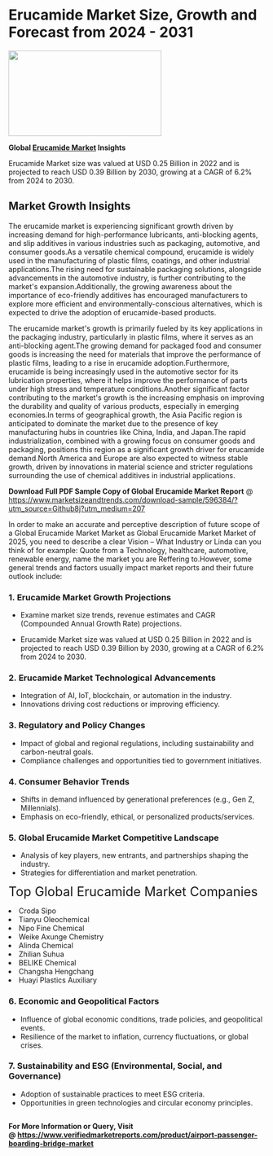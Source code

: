 <H1>Erucamide Market Size, Growth and Forecast from 2024 - 2031</H1><img class="aligncenter size-medium wp-image-584254" src="https://thirdeyenews.in/wp-content/uploads/2024/09/Global-Market-Research-300x168.jpeg" alt="" width="300" height="168" /><p><strong>Global&nbsp;<a href="https://www.marketsizeandtrends.com/download-sample/596384/?utm_source=Github8j?utm_medium=207">Erucamide Market</a> Insights</strong></p><p>Erucamide Market size was valued at USD 0.25 Billion in 2022 and is projected to reach USD 0.39 Billion by 2030, growing at a CAGR of 6.2% from 2024 to 2030.</p><p><h2>Market Growth Insights</h2> <p>The erucamide market is experiencing significant growth driven by increasing demand for high-performance lubricants, anti-blocking agents, and slip additives in various industries such as packaging, automotive, and consumer goods.As a versatile chemical compound, erucamide is widely used in the manufacturing of plastic films, coatings, and other industrial applications.The rising need for sustainable packaging solutions, alongside advancements in the automotive industry, is further contributing to the market's expansion.Additionally, the growing awareness about the importance of eco-friendly additives has encouraged manufacturers to explore more efficient and environmentally-conscious alternatives, which is expected to drive the adoption of erucamide-based products.</p> <p>The erucamide market's growth is primarily fueled by its key applications in the packaging industry, particularly in plastic films, where it serves as an anti-blocking agent.The growing demand for packaged food and consumer goods is increasing the need for materials that improve the performance of plastic films, leading to a rise in erucamide adoption.Furthermore, erucamide is being increasingly used in the automotive sector for its lubrication properties, where it helps improve the performance of parts under high stress and temperature conditions.Another significant factor contributing to the market's growth is the increasing emphasis on improving the durability and quality of various products, especially in emerging economies.In terms of geographical growth, the Asia Pacific region is anticipated to dominate the market due to the presence of key manufacturing hubs in countries like China, India, and Japan.The rapid industrialization, combined with a growing focus on consumer goods and packaging, positions this region as a significant growth driver for erucamide demand.North America and Europe are also expected to witness stable growth, driven by innovations in material science and stricter regulations surrounding the use of chemical additives in industrial applications.</p> <p><span class=""><strong>Download Full PDF Sample Copy of Global Erucamide Market Report</strong> @ <a href="https://www.marketsizeandtrends.com/download-sample/596384/?utm_source=Github8j?utm_medium=207" target="_blank">https://www.marketsizeandtrends.com/download-sample/596384/?utm_source=Github8j?utm_medium=207</a></span></p><p>In order to make an accurate and perceptive description of future scope of a Global&nbsp;Erucamide Market Market as Global&nbsp;Erucamide Market Market of 2025, you need to describe a clear Vision &ndash; What Industry or Linda can you think of for example: Quote from a Technology, healthcare, automotive, renewable energy, name the market you are Reffering to.However, some general trends and factors usually impact market reports and their future outlook include:</p><h3>1.&nbsp;<strong>Erucamide Market Growth Projections</strong></h3><ul><li>Examine market size trends, revenue estimates and CAGR (Compounded Annual Growth Rate) projections.</li><li><p>Erucamide Market size was valued at USD 0.25 Billion in 2022 and is projected to reach USD 0.39 Billion by 2030, growing at a CAGR of 6.2% from 2024 to 2030.</p></li></ul><h3>2.&nbsp;<strong>Erucamide Market Technological Advancements</strong></h3><ul><li>Integration of AI, IoT, blockchain, or automation in the industry.</li><li>Innovations driving cost reductions or improving efficiency.</li></ul><h3>3.&nbsp;<strong>Regulatory and Policy Changes</strong></h3><ul><li>Impact of global and regional regulations, including sustainability and carbon-neutral goals.</li><li>Compliance challenges and opportunities tied to government initiatives.</li></ul><h3>4.&nbsp;<strong>Consumer Behavior Trends</strong></h3><ul><li>Shifts in demand influenced by generational preferences (e.g., Gen Z, Millennials).</li><li>Emphasis on eco-friendly, ethical, or personalized products/services.</li></ul><h3>5.&nbsp;<strong>Global Erucamide Market Competitive Landscape</strong></h3><ul><li>Analysis of key players, new entrants, and partnerships shaping the industry.</li><li>Strategies for differentiation and market penetration.</li></ul><p data-pm-slice="1 1 []"><span style="color: inherit; font-family: inherit; font-size: 25px;">Top Global Erucamide Market Companies</span></p><div class="" data-test-id=""><p><li> Croda Sipo</li><li> Tianyu Oleochemical</li><li> Nipo Fine Chemical</li><li> Weike Axunge Chemistry</li><li> Alinda Chemical</li><li> Zhilian Suhua</li><li> BELIKE Chemical</li><li> Changsha Hengchang</li><li> Huayi Plastics Auxiliary</li></p></div><h3>6.&nbsp;<strong>Economic and Geopolitical Factors</strong></h3><ul><li>Influence of global economic conditions, trade policies, and geopolitical events.</li><li>Resilience of the market to inflation, currency fluctuations, or global crises.</li></ul><h3>7.&nbsp;<strong>Sustainability and ESG (Environmental, Social, and Governance)</strong></h3><ul><li>Adoption of sustainable practices to meet ESG criteria.</li><li>Opportunities in green technologies and circular economy principles.</li></ul><h2><strong style="font-size: 14px;">For More Information or Query, Visit @&nbsp;</strong><a style="background-color: #ffffff; font-size: 14px;" href="https://www.marketsizeandtrends.com/report/erucamide-market/" target="_blank">https://www.verifiedmarketreports.com/product/airport-passenger-boarding-bridge-market</a></h2>
